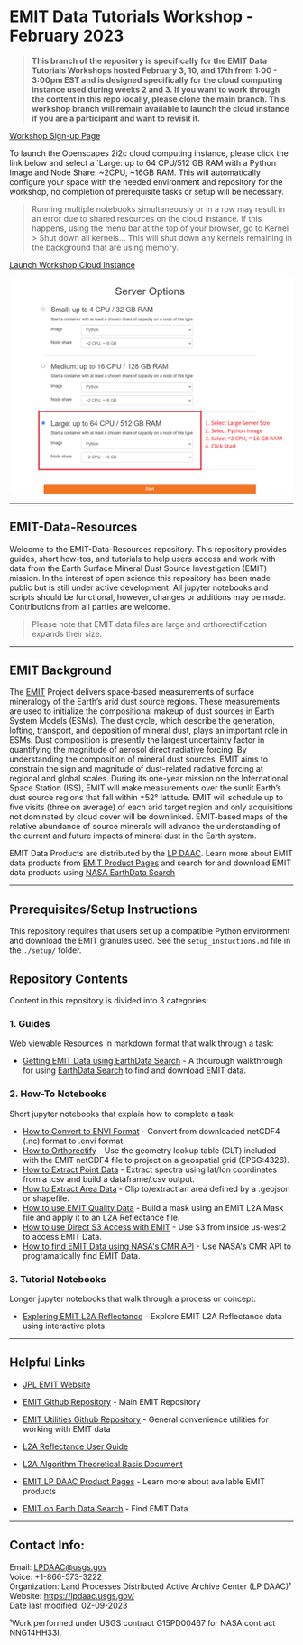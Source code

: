 # EMIT Data Tutorials Workshop - February 2023

>**This branch of the repository is specifically for the EMIT Data Tutorials Workshops hosted February 3, 10, and 17th from 1:00 - 3:00pm EST and is designed specifically for the cloud computing instance used during weeks 2 and 3. If you want to work through the content in this repo locally, please clone the main branch. This workshop branch will remain available to launch the cloud instance if you are a participant and want to revisit it.**

[Workshop Sign-up Page](https://tinyurl.com/2tp3cx3t)

To launch the Openscapes 2i2c cloud computing instance, please click the link below and select a `Large: up to 64 CPU/512 GB RAM with a Python Image and Node Share: ~2CPU, ~16GB RAM. This will automatically configure your space with the needed environment and repository for the workshop, no completion of prerequisite tasks or setup will be necessary.

> Running multiple notebooks simultaneously or in a row may result in an error due to shared resources on the cloud instance. If this happens, using the menu bar at the top of your browser, go to Kernel > Shut down all kernels... This will shut down any kernels remaining in the background that are using memory.

[Launch Workshop Cloud Instance](https://openscapes.2i2c.cloud/hub/user-redirect/git-pull?repo=https%3A%2F%2Fgithub.com%2Fnasa%2FEMIT-Data-Resources&urlpath=lab%2Ftree%2FEMIT-Data-Resources%2F&branch=emit_workshop_feb2023)  

![Server Selection Figure](./data/figures/server_selection.png)

---  

## EMIT-Data-Resources  

Welcome to the EMIT-Data-Resources repository. This repository provides guides, short how-tos, and tutorials to help users access and work with data from the Earth Surface Mineral Dust Source Investigation (EMIT) mission. In the interest of open science this repository has been made public but is still under active development. All jupyter notebooks and scripts should be functional, however, changes or additions may be made. Contributions from all parties are welcome.

> Please note that EMIT data files are large and orthorectification expands their size.  

---

## EMIT Background  

The [EMIT](https://earth.jpl.nasa.gov/emit/) Project delivers space-based measurements of surface mineralogy of the Earth’s arid dust source regions. These measurements are used to initialize the compositional makeup of dust sources in Earth System Models (ESMs). The dust cycle, which describe the generation, lofting, transport, and deposition of mineral dust, plays an important role in ESMs.  Dust composition is presently the largest uncertainty factor in quantifying the magnitude of aerosol direct radiative forcing.  By understanding the composition of mineral dust sources, EMIT aims to constrain the sign and magnitude of dust-related radiative forcing at regional and global scales. During its one-year mission on the International Space Station (ISS), EMIT will make measurements over the sunlit Earth’s dust source regions that fall within ±52° latitude. EMIT will schedule up to five visits (three on average) of each arid target region and only acquisitions not dominated by cloud cover will be downlinked. EMIT-based maps of the relative abundance of source minerals will advance the understanding of the current and future impacts of mineral dust in the Earth system.  

EMIT Data Products are distributed by the [LP DAAC](https://lpdaac.usgs.gov/). Learn more about EMIT data products from [EMIT Product Pages](https://lpdaac.usgs.gov/product_search/?query=emit&status=Operational&view=cards&sort=title) and search for and download EMIT data products using [NASA EarthData Search](https://search.earthdata.nasa.gov/search?q=%22EMIT%22)

---

## Prerequisites/Setup Instructions

This repository requires that users set up a compatible Python environment and download the EMIT granules used. See the `setup_instuctions.md` file in the `./setup/` folder.

## Repository Contents  

Content in this repository is divided into 3 categories:  

### **1. Guides**  

Web viewable Resources in markdown format that walk through a task:  

+ [Getting EMIT Data using EarthData Search](/guides/Getting_EMIT_Data_using_EarthData_Search.md) - A thourough walkthrough for using [EarthData Search](https://search.earthdata.nasa.gov/search) to find and download EMIT data.

### **2. How-To Notebooks**

Short jupyter notebooks that explain how to complete a task:  

+ [How to Convert to ENVI Format](/how-tos/How_to_Convert_to_ENVI.ipynb) - Convert from downloaded netCDF4 (.nc) format to .envi format.
+ [How to Orthorectify](/how-tos/How_to_Orthorectify.ipynb) - Use the geometry lookup table (GLT) included with the EMIT netCDF4 file to project on a geospatial grid (EPSG:4326).
+ [How to Extract Point Data](/how-tos/How_to_Extract_Points.ipynb)  - Extract spectra using lat/lon coordinates from a .csv and build a dataframe/.csv output.
+ [How to Extract Area Data](/how-tos/How_to_Extract_Area.ipynb) - Clip to/extract an area defined by a .geojson or shapefile.
+ [How to use EMIT Quality Data](/how-tos/How_to_use_EMIT_Quality_data.ipynb) - Build a mask using an EMIT L2A Mask file and apply it to an L2A Reflectance file.
+ [How to use Direct S3 Access with EMIT](/how-tos/How_to_Direct_S3_Access.ipynb) - Use S3 from inside us-west2 to access EMIT Data.
+ [How to find EMIT Data using NASA's CMR API](/how-tos/How_to_find_EMIT_data_using_CMR_API.ipynb) - Use NASA's CMR API to programatically find EMIT Data.

### **3. Tutorial Notebooks**  

Longer jupyter notebooks that walk through a process or concept:  

+ [Exploring EMIT L2A Reflectance](/tutorials/Exploring_EMIT_L2A_Reflectance.ipynb) - Explore EMIT L2A Reflectance data using interactive plots.

---

## Helpful Links  

+ [JPL EMIT Website](https://earth.jpl.nasa.gov/emit/)  

+ [EMIT Github Repository](https://github.com/emit-sds) - Main EMIT Repository  

+ [EMIT Utilities Github Repository](https://github.com/emit-sds/emit-utils) - General convenience utilities for working with EMIT data

+ [L2A Reflectance User Guide](https://lpdaac.usgs.gov/documents/1569/EMITL2ARFL_User_Guide_v1.pdf)  

+ [L2A Algorithm Theoretical Basis Document](https://lpdaac.usgs.gov/documents/1571/EMITL2A_ATBD_v1.pdf)  

+ [EMIT LP DAAC Product Pages](https://lpdaac.usgs.gov/product_search/?query=emit&status=Operational&view=cards&sort=title) - Learn more about available EMIT products  

+ [EMIT on Earth Data Search](https://search.earthdata.nasa.gov/search?q=%22EMIT%22) - Find EMIT Data  

---

## Contact Info:  

Email: LPDAAC@usgs.gov  
Voice: +1-866-573-3222  
Organization: Land Processes Distributed Active Archive Center (LP DAAC)¹  
Website: <https://lpdaac.usgs.gov/>  
Date last modified: 02-09-2023  

¹Work performed under USGS contract G15PD00467 for NASA contract NNG14HH33I.  
